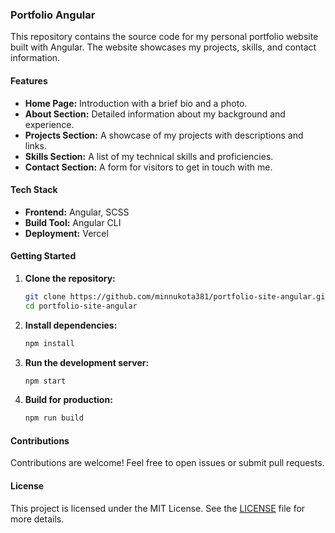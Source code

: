 ### Portfolio Angular

This repository contains the source code for my personal portfolio website built with Angular. The website showcases my projects, skills, and contact information.

#### Features

- **Home Page:** Introduction with a brief bio and a photo.
- **About Section:** Detailed information about my background and experience.
- **Projects Section:** A showcase of my projects with descriptions and links.
- **Skills Section:** A list of my technical skills and proficiencies.
- **Contact Section:** A form for visitors to get in touch with me.

#### Tech Stack

- **Frontend:** Angular, SCSS
- **Build Tool:** Angular CLI
- **Deployment:** Vercel

#### Getting Started

1. **Clone the repository:**

   ```bash
   git clone https://github.com/minnukota381/portfolio-site-angular.git
   cd portfolio-site-angular
   ```

2. **Install dependencies:**

   ```bash
   npm install
   ```

3. **Run the development server:**

   ```bash
   npm start
   ```

4. **Build for production:**

   ```bash
   npm run build
   ```

#### Contributions

Contributions are welcome! Feel free to open issues or submit pull requests.

#### License

This project is licensed under the MIT License. See the [LICENSE](LICENSE) file for more details.
